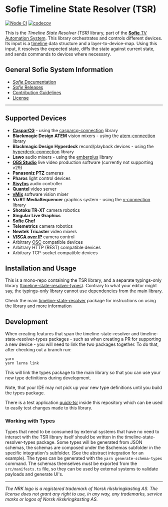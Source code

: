 # Sofie Timeline State Resolver (TSR)

[![Node CI](https://github.com/nrkno/sofie-timeline-state-resolver/actions/workflows/node.yaml/badge.svg)](https://github.com/nrkno/sofie-timeline-state-resolver/actions/workflows/node.yaml)
[![codecov](https://codecov.io/gh/nrkno/sofie-timeline-state-resolver/branch/master/graph/badge.svg)](https://codecov.io/gh/nrkno/sofie-timeline-state-resolver)

This is the _Timeline State Resolver (TSR)_ library, part of the [**Sofie** TV Automation System](https://github.com/nrkno/Sofie-TV-automation/). This library orchestrates and controls different devices. Its input is a [timeline](https://github.com/SuperFlyTV/supertimeline) data structure and a layer-to-device-map.
Using this input, it resolves the expected state, diffs the state against current state, and sends commands to devices where necessary.

## General Sofie System Information

- [_Sofie_ Documentation](https://nrkno.github.io/sofie-core/)
- [_Sofie_ Releases](https://nrkno.github.io/sofie-core/releases)
- [Contribution Guidelines](CONTRIBUTING.md)
- [License](LICENSE)

---

## Supported Devices

- **[CasparCG](http://casparcg.com/)** - using the [casparcg-connection](https://github.com/SuperFlyTV/casparcg-connection) library
- **Blackmagic Design ATEM** vision mixers - using the [atem-connection](https://github.com/nrkno/tv-automation-atem-connection) library
- **Blackmagic Design Hyperdeck** record/playback devices - using the [hyperdeck-connection](https://github.com/nrkno/tv-automation-hyperdeck-connection) library
- **Lawo** audio mixers - using the [emberplus](https://github.com/nrkno/tv-automation-emberplus-connection) library
- **[OBS Studio](https://obsproject.com/)** live video production software (currently not supporting v29)
- **Panasoniz PTZ** cameras
- **Pharos** light control devices
- **[Sisyfos](https://github.com/olzzon/sisyfos-audio-controller)** audio controller
- **Quantel** video server
- **[vMix](https://www.vmix.com/)** software vision mixer
- **VizRT MediaSequencer** graphics system - using the [v-connection](https://github.com/tv2/v-connection) library
- **Shotoku TR-XT** camera robotics
- **Singular Live Graphics**
- **[Sofie Chef](https://github.com/nrkno/sofie-chef)**
- **Telemetrics** camera robotics
- **Newtek Tricaster** video mixers
- **[VISCA over IP](https://en.wikipedia.org/wiki/VISCA_Protocol)** camera control
- Arbitrary [OSC](https://en.wikipedia.org/wiki/Open_Sound_Control) compatible devices
- Arbitrary HTTP (REST) compatible devices
- Arbitrary TCP-socket compatible devices

## Installation and Usage

This is a mono-repo containing the TSR library, and a separate typings-only library ([timeline-state-resolver-types](/packages/timeline-state-resolver-types)).
Contrary to what your editor might say, the typings-only library cannot use dependencies from the main library.

Check the main [timeline-state-resolver](/packages/timeline-state-resolver) package for instructions on using the library and more information

## Development

When creating features that span the timeline-state-resolver and timeline-state-resolver-types packages - such as when creating a PR for supporting a new device - you will need to link the two packages together. To do that, after checking out a branch run:

```
yarn
yarn lerna link
```

This will link the types package to the main library so that you can use your new type definitions during development.

Note, that your IDE may not pick up your new type definitions until you build the types package.

There is a test application [quick-tsr](/packages/quick-tsr) inside this repository which can be used to easily test changes made to this library.

### Working with Types

Types that need to be consumed by external systems that have no need to interact with the TSR library itself should be written in the timeline-state-resolver-types package. Some types will be generated from JSON schemas, the schemas are composed under the $schemas subfolder in the specific integration's subfolder. (See the abstract integration for an example). The types can be generated with the `yarn generate-schema-types` command. The schemas themselves must be exported from the `src/manifests.ts` file, so they can be used by external systems to validate payloads and generate UI's.

---

_The NRK logo is a registered trademark of Norsk rikskringkasting AS. The license does not grant any right to use, in any way, any trademarks, service marks or logos of Norsk rikskringkasting AS._

